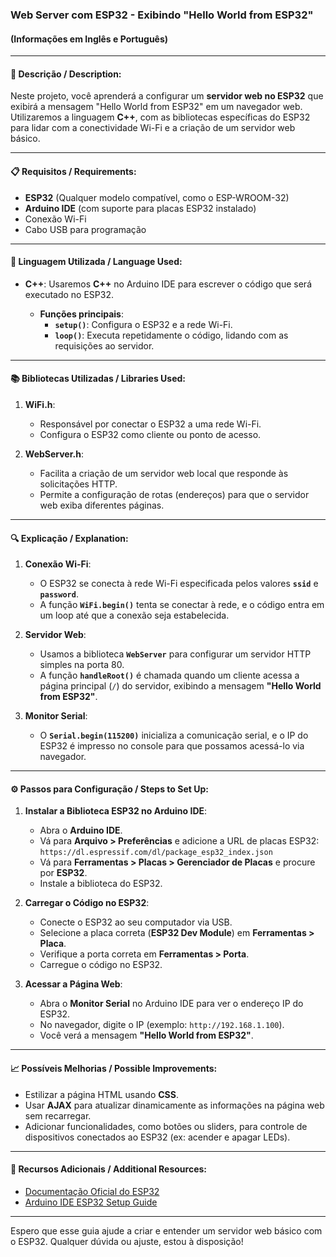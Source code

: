 ### Web Server com ESP32 - Exibindo "Hello World from ESP32"  
#### (Informações em Inglês e Português)

---

#### **📘 Descrição / Description:**

Neste projeto, você aprenderá a configurar um **servidor web no ESP32** que exibirá a mensagem "Hello World from ESP32" em um navegador web. Utilizaremos a linguagem **C++**, com as bibliotecas específicas do ESP32 para lidar com a conectividade Wi-Fi e a criação de um servidor web básico.

---

#### **📋 Requisitos / Requirements:**

- **ESP32** (Qualquer modelo compatível, como o ESP-WROOM-32)
- **Arduino IDE** (com suporte para placas ESP32 instalado)
- Conexão Wi-Fi
- Cabo USB para programação

---

#### **🔧 Linguagem Utilizada / Language Used:**

- **C++**: Usaremos **C++** no Arduino IDE para escrever o código que será executado no ESP32.
  
  - **Funções principais**:
    - **`setup()`**: Configura o ESP32 e a rede Wi-Fi.
    - **`loop()`**: Executa repetidamente o código, lidando com as requisições ao servidor.

---

#### **📚 Bibliotecas Utilizadas / Libraries Used:**

1. **WiFi.h**:
   - Responsável por conectar o ESP32 a uma rede Wi-Fi.
   - Configura o ESP32 como cliente ou ponto de acesso.

2. **WebServer.h**:
   - Facilita a criação de um servidor web local que responde às solicitações HTTP.
   - Permite a configuração de rotas (endereços) para que o servidor web exiba diferentes páginas.



---

#### **🔍 Explicação / Explanation:**

1. **Conexão Wi-Fi**:
   - O ESP32 se conecta à rede Wi-Fi especificada pelos valores **`ssid`** e **`password`**.
   - A função **`WiFi.begin()`** tenta se conectar à rede, e o código entra em um loop até que a conexão seja estabelecida.

2. **Servidor Web**:
   - Usamos a biblioteca **`WebServer`** para configurar um servidor HTTP simples na porta 80.
   - A função **`handleRoot()`** é chamada quando um cliente acessa a página principal (`/`) do servidor, exibindo a mensagem **"Hello World from ESP32"**.

3. **Monitor Serial**:
   - O **`Serial.begin(115200)`** inicializa a comunicação serial, e o IP do ESP32 é impresso no console para que possamos acessá-lo via navegador.

---

#### **⚙️ Passos para Configuração / Steps to Set Up:**

1. **Instalar a Biblioteca ESP32 no Arduino IDE**:
   - Abra o **Arduino IDE**.
   - Vá para **Arquivo > Preferências** e adicione a URL de placas ESP32:  
     `https://dl.espressif.com/dl/package_esp32_index.json`
   - Vá para **Ferramentas > Placas > Gerenciador de Placas** e procure por **ESP32**.
   - Instale a biblioteca do ESP32.

2. **Carregar o Código no ESP32**:
   - Conecte o ESP32 ao seu computador via USB.
   - Selecione a placa correta (**ESP32 Dev Module**) em **Ferramentas > Placa**.
   - Verifique a porta correta em **Ferramentas > Porta**.
   - Carregue o código no ESP32.

3. **Acessar a Página Web**:
   - Abra o **Monitor Serial** no Arduino IDE para ver o endereço IP do ESP32.
   - No navegador, digite o IP (exemplo: `http://192.168.1.100`).
   - Você verá a mensagem **"Hello World from ESP32"**.

---

#### **📈 Possíveis Melhorias / Possible Improvements:**

- Estilizar a página HTML usando **CSS**.
- Usar **AJAX** para atualizar dinamicamente as informações na página web sem recarregar.
- Adicionar funcionalidades, como botões ou sliders, para controle de dispositivos conectados ao ESP32 (ex: acender e apagar LEDs).

---

#### **🔗 Recursos Adicionais / Additional Resources:**

- [Documentação Oficial do ESP32](https://docs.espressif.com/projects/esp-idf/en/latest/esp32/)
- [Arduino IDE ESP32 Setup Guide](https://randomnerdtutorials.com/installing-the-esp32-board-in-arduino-ide-windows-instructions/)

---

Espero que esse guia ajude a criar e entender um servidor web básico com o ESP32. Qualquer dúvida ou ajuste, estou à disposição!
